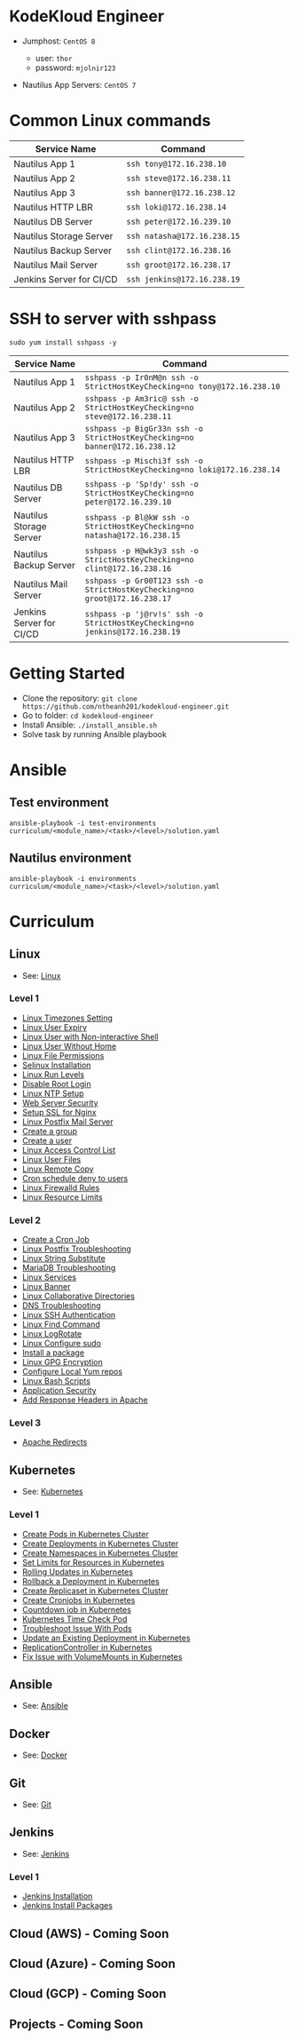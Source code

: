 # KodeKloud Engineer

- Jumphost: `CentOS 8`

    - user: `thor`
    - password: `mjolnir123`

- Nautilus App Servers: `CentOS 7`

# Common Linux commands

| Service Name             | Command                     |
|--------------------------|-----------------------------|
| Nautilus App 1           | `ssh tony@172.16.238.10`    |
| Nautilus App 2           | `ssh steve@172.16.238.11`   |
| Nautilus App 3           | `ssh banner@172.16.238.12`  |
| Nautilus HTTP LBR        | `ssh loki@172.16.238.14`    |
| Nautilus DB Server       | `ssh peter@172.16.239.10`   |
| Nautilus Storage Server  | `ssh natasha@172.16.238.15` |
| Nautilus Backup Server   | `ssh clint@172.16.238.16`   |
| Nautilus Mail Server     | `ssh groot@172.16.238.17`   |
| Jenkins Server for CI/CD | `ssh jenkins@172.16.238.19` |

# SSH to server with sshpass

`sudo yum install sshpass -y`

| Service Name             | Command                                                                     |
|--------------------------|-----------------------------------------------------------------------------|
| Nautilus App 1           | `sshpass -p Ir0nM@n ssh -o StrictHostKeyChecking=no tony@172.16.238.10`     |
| Nautilus App 2           | `sshpass -p Am3ric@ ssh -o StrictHostKeyChecking=no steve@172.16.238.11`    |
| Nautilus App 3           | `sshpass -p BigGr33n ssh -o StrictHostKeyChecking=no banner@172.16.238.12`  |
| Nautilus HTTP LBR        | `sshpass -p Mischi3f ssh -o StrictHostKeyChecking=no loki@172.16.238.14`    |
| Nautilus DB Server       | `sshpass -p 'Sp!dy' ssh -o StrictHostKeyChecking=no peter@172.16.239.10`    |
| Nautilus Storage Server  | `sshpass -p Bl@kW ssh -o StrictHostKeyChecking=no natasha@172.16.238.15`    |
| Nautilus Backup Server   | `sshpass -p H@wk3y3 ssh -o StrictHostKeyChecking=no clint@172.16.238.16`    |
| Nautilus Mail Server     | `sshpass -p Gr00T123 ssh -o StrictHostKeyChecking=no groot@172.16.238.17`   |
| Jenkins Server for CI/CD | `sshpass -p 'j@rv!s' ssh -o StrictHostKeyChecking=no jenkins@172.16.238.19` |

# Getting Started

- Clone the repository: `git clone https://github.com/ntheanh201/kodekloud-engineer.git`
- Go to folder: `cd kodekloud-engineer`
- Install Ansible: `./install_ansible.sh`
- Solve task by running Ansible playbook

# Ansible

## Test environment

`ansible-playbook -i test-environments curriculum/<module_name>/<task>/<level>/solution.yaml`

## Nautilus environment

`ansible-playbook -i environments curriculum/<module_name>/<task>/<level>/solution.yaml`

# Curriculum

## Linux

- See: [Linux](/curriculum/linux)

### Level 1

- [Linux Timezones Setting](/curriculum/linux/level-1/linux-timezones-setting/)
- [Linux User Expiry](/curriculum/linux/level-1/linux-user-expiry/)
- [Linux User with Non-interactive Shell](/curriculum/linux/level-1/linux-user-with-non-interactive-shell/)
- [Linux User Without Home](/curriculum/linux/level-1/linux-user-without-home/)
- [Linux File Permissions](/curriculum/linux/level-1/linux-file-permissions/)
- [Selinux Installation](/curriculum/linux/level-1/selinux-installation/)
- [Linux Run Levels](/curriculum/linux/level-1/linux-run-levels/)
- [Disable Root Login](/curriculum/linux/level-1/disable-root-login/)
- [Linux NTP Setup](/curriculum/linux/level-1/linux-ntp-setup/)
- [Web Server Security](/curriculum/linux/level-1/web-server-security)
- [Setup SSL for Nginx](/curriculum/linux/level-1/setup-ssl-nginx/)
- [Linux Postfix Mail Server](/curriculum/linux/level-1/linux-postfix-mail-server/)
- [Create a group](/curriculum/linux/level-1/create-a-group/)
- [Create a user](/curriculum/linux/level-1/create-a-user/)
- [Linux Access Control List](/curriculum/linux/level-1/linux-access-control-list/)
- [Linux User Files](/curriculum/linux/level-1/linux-user-files/)
- [Linux Remote Copy](/curriculum/linux/level-1/linux-remote-copy/)
- [Cron schedule deny to users](/curriculum/linux/level-1/cron-schedule-deny-to-users)
- [Linux Firewalld Rules](/curriculum/linux/level-1/linux-firewalld-rules)
- [Linux Resource Limits](/curriculum/linux/level-1/linux-resource-limits)

### Level 2

- [Create a Cron Job](/curriculum/linux/level-2/create-a-cron-job/)
- [Linux Postfix Troubleshooting](/curriculum/linux/level-2/linux-postfix-troubleshooting/)
- [Linux String Substitute](/curriculum/linux/level-2/linux-string-substitute/)
- [MariaDB Troubleshooting](/curriculum/linux/level-2/mariadb-troubleshooting/)
- [Linux Services](/curriculum/linux/level-2/linux-services/)
- [Linux Banner](/curriculum/linux/level-2/linux-banner)
- [Linux Collaborative Directories](/curriculum/linux/level-2/linux-collaborative-directories/)
- [DNS Troubleshooting](/curriculum/linux/level-2/dns-troubleshooting/)
- [Linux SSH Authentication](/curriculum/linux/level-2/linux-ssh-authentication/)
- [Linux Find Command](/curriculum/linux/level-2/linux-find-command/)
- [Linux LogRotate](/curriculum/linux/level-2/linux-log-rotate/)
- [Linux Configure sudo](/curriculum/linux/level-2/linux-configure-sudo/)
- [Install a package](/curriculum/linux/level-2/install-a-package/)
- [Linux GPG Encryption](/curriculum/linux/level-2/linux-gpg-encryption/)
- [Configure Local Yum repos](/curriculum/linux/level-2/configure-local-yum-repos/)
- [Linux Bash Scripts](/curriculum/linux/level-2/linux-bash-scripts)
- [Application Security](/curriculum/linux/level-2/application-security/)
- [Add Response Headers in Apache](/curriculum/linux/level-2/add-response-headers-in-apache)

### Level 3

- [Apache Redirects](/curriculum/linux/level-3/apache-redirects/)

## Kubernetes

- See: [Kubernetes](/curriculum/kubernetes)

### Level 1

- [Create Pods in Kubernetes Cluster](/curriculum/kubernetes/level-1/create-pods-in-k8s-cluster)
- [Create Deployments in Kubernetes Cluster](/curriculum/kubernetes/level-1/create-deployments-in-k8s-cluster)
- [Create Namespaces in Kubernetes Cluster](/curriculum/kubernetes/level-1/create-namespaces-in-k8s-cluster)
- [Set Limits for Resources in Kubernetes](/curriculum/kubernetes/level-1/set-limits-for-resources-in-k8s)
- [Rolling Updates in Kubernetes](/curriculum/kubernetes/level-1/rolling-updates-in-k8s)
- [Rollback a Deployment in Kubernetes](/curriculum/kubernetes/level-1/rollback-a-deployment-in-k8s)
- [Create Replicaset in Kubernetes Cluster](/curriculum/kubernetes/level-1/create-replicaset-in-k8s-cluster)
- [Create Cronjobs in Kubernetes](/curriculum/kubernetes/level-1/create-cronjobs-in-k8s)
- [Countdown job in Kubernetes](/curriculum/kubernetes/level-1/countdown-job-in-k8s)
- [Kubernetes Time Check Pod](/curriculum/kubernetes/level-1/k8s-time-check-pod)
- [Troubleshoot Issue With Pods](/curriculum/kubernetes/level-1/troubleshoot-issue-with-pods)
- [Update an Existing Deployment in Kubernetes](/curriculum/kubernetes/level-1/update-an-existing-deployment-in-k8s)
- [ReplicationController in Kubernetes](/curriculum/kubernetes/level-1/replication-controller-in-k8s)
- [Fix Issue with VolumeMounts in Kubernetes](/curriculum/kubernetes/level-1/fix-issue-with-volume-mounts-in-k8s)

## Ansible

- See: [Ansible](/curriculum/ansible)

## Docker

- See: [Docker](/curriculum/docker)

## Git

- See: [Git](/curriculum/git)

## Jenkins

- See: [Jenkins](/curriculum/jenkins)

### Level 1

- [Jenkins Installation](/curriculum/jenkins/level-1/jenkins-installation)
- [Jenkins Install Packages](/curriculum/jenkins/level-1/jenkins-install-packages)

## Cloud (AWS) - Coming Soon

## Cloud (Azure) - Coming Soon

## Cloud (GCP) - Coming Soon

## Projects - Coming Soon